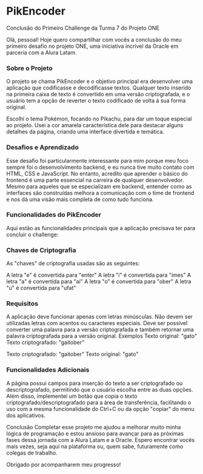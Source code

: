 # PikEncoder
Conclusão do Primeiro Challenge da Turma 7 do Projeto ONE

Olá, pessoal! Hoje quero compartilhar com vocês a conclusão do meu primeiro desafio no projeto ONE, uma iniciativa incrível da Oracle em parceria com a Alura Latam.

### Sobre o Projeto
O projeto se chama PikEncoder e o objetivo principal era desenvolver uma aplicação que codificasse e decodificasse textos. Qualquer texto inserido na primeira caixa de texto é convertido em uma versão criptografada, e o usuário tem a opção de reverter o texto codificado de volta à sua forma original.

Escolhi o tema Pokémon, focando no Pikachu, para dar um toque especial ao projeto. Usei a cor amarela característica dele para destacar alguns detalhes da página, criando uma interface divertida e temática.

### Desafios e Aprendizado
Esse desafio foi particularmente interessante para mim porque meu foco sempre foi o desenvolvimento backend, e eu nunca tive muito contato com HTML, CSS e JavaScript. No entanto, acredito que aprender o básico do frontend é uma parte essencial na carreira de qualquer desenvolvedor. Mesmo para aqueles que se especializam em backend, entender como as interfaces são construídas melhora a comunicação com o time de frontend e nos dá uma visão mais completa de como tudo funciona.

### Funcionalidades do PikEncoder
Aqui estão as funcionalidades principais que a aplicação precisava ter para concluir o challenge:

### Chaves de Criptografia
As "chaves" de criptografia usadas são as seguintes:

A letra "e" é convertida para "enter"
A letra "i" é convertida para "imes"
A letra "a" é convertida para "ai"
A letra "o" é convertida para "ober"
A letra "u" é convertida para "ufat"

### Requisitos
A aplicação deve funcionar apenas com letras minúsculas.
Não devem ser utilizadas letras com acentos ou caracteres especiais.
Deve ser possível converter uma palavra para a versão criptografada e também retornar uma palavra criptografada para a versão original.
Exemplos
Texto original: "gato"
Texto criptografado: "gaitober"

Texto criptografado: "gaitober"
Texto original: "gato"

### Funcionalidades Adicionais
A página possui campos para inserção do texto a ser criptografado ou descriptografado, permitindo que o usuário escolha entre as duas opções. Além disso, implementei um botão que copia o texto criptografado/descriptografado para a área de transferência, facilitando o uso com a mesma funcionalidade do Ctrl+C ou da opção "copiar" do menu dos aplicativos.

Conclusão
Completar esse projeto me ajudou a melhorar muito minha lógica de programação e estou ansioso para avançar para as próximas fases dessa jornada com a Alura Latam e a Oracle. Espero encontrar vocês mais vezes, seja aqui na plataforma ou, quem sabe, futuramente como colegas de trabalho.

Obrigado por acompanharem meu progresso!
